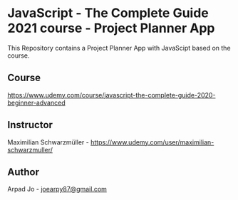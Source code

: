 # JavaScript - The Complete Guide 2021 course - Project Planner App

This Repository contains a Project Planner App with JavaScipt based on the course.

## Course

https://www.udemy.com/course/javascript-the-complete-guide-2020-beginner-advanced

## Instructor

Maximilian Schwarzmüller - https://www.udemy.com/user/maximilian-schwarzmuller/

## Author

Arpad Jo - joearpy87@gmail.com